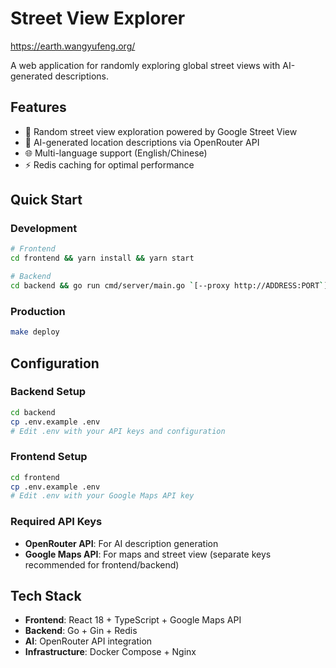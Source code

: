 # Street View Explorer

https://earth.wangyufeng.org/

A web application for randomly exploring global street views with AI-generated descriptions.

## Features

- 🎲 Random street view exploration powered by Google Street View
- 🤖 AI-generated location descriptions via OpenRouter API
- 🌐 Multi-language support (English/Chinese)
- ⚡ Redis caching for optimal performance

## Quick Start

### Development
```bash
# Frontend
cd frontend && yarn install && yarn start

# Backend
cd backend && go run cmd/server/main.go `[--proxy http://ADDRESS:PORT`]
```

### Production
```bash
make deploy
```

## Configuration

### Backend Setup
```bash
cd backend
cp .env.example .env
# Edit .env with your API keys and configuration
```

### Frontend Setup
```bash
cd frontend  
cp .env.example .env
# Edit .env with your Google Maps API key
```

### Required API Keys
- **OpenRouter API**: For AI description generation
- **Google Maps API**: For maps and street view (separate keys recommended for frontend/backend)

## Tech Stack

- **Frontend**: React 18 + TypeScript + Google Maps API
- **Backend**: Go + Gin + Redis
- **AI**: OpenRouter API integration
- **Infrastructure**: Docker Compose + Nginx